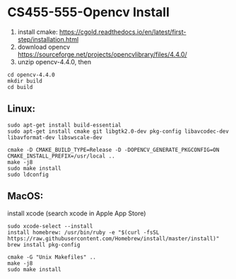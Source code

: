 # CS455-555-Opencv Install



  1. install cmake: https://cgold.readthedocs.io/en/latest/first-step/installation.html
  2. download opencv https://sourceforge.net/projects/opencvlibrary/files/4.4.0/
  3. unzip opencv-4.4.0, then
```
cd opencv-4.4.0
mkdir build 
cd build
```

## Linux:
```
sudo apt-get install build-essential
sudo apt-get install cmake git libgtk2.0-dev pkg-config libavcodec-dev libavformat-dev libswscale-dev
```

```
cmake -D CMAKE_BUILD_TYPE=Release -D -DOPENCV_GENERATE_PKGCONFIG=ON CMAKE_INSTALL_PREFIX=/usr/local ..
make -j8
sudo make install
sudo ldconfig
```
## MacOS:
install xcode (search xcode in Apple App Store)
```
sudo xcode-select --install
install homebrew: /usr/bin/ruby -e "$(curl -fsSL https://raw.githubusercontent.com/Homebrew/install/master/install)"
brew install pkg-config
```
```
cmake -G "Unix Makefiles" ..
make -j8
sudo make install
```


